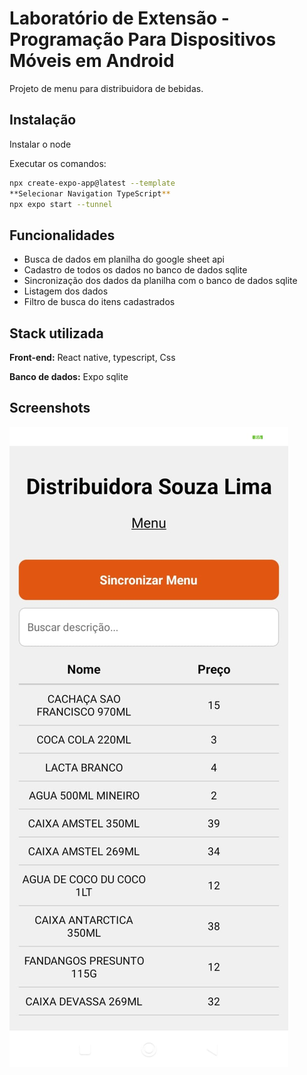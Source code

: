 
# Laboratório de Extensão - Programação Para Dispositivos Móveis em Android

Projeto de menu para distribuidora de bebidas.

## Instalação

Instalar o node

Executar os comandos:

```bash
npx create-expo-app@latest --template
**Selecionar Navigation TypeScript**
npx expo start --tunnel
```
    
## Funcionalidades

- Busca de dados em planilha do google sheet api
- Cadastro de todos os dados no banco de dados sqlite 
- Sincronização dos dados da planilha com o banco de dados sqlite 
- Listagem dos dados 
- Filtro de busca do itens cadastrados 

## Stack utilizada

**Front-end:** React native, typescript, Css

**Banco de dados:** Expo sqlite


## Screenshots

![App Screenshot](https://github.com/alex-silveira/mdb/blob/main/screenshots/menudistribuidoradebebidas.jpg?raw=true)
